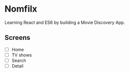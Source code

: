# Nomfilx

Learning React and ES6 by building a Movie Discovery App.

## Screens

- [ ] Home
- [ ] TV shows
- [ ] Search
- [ ] Detail
